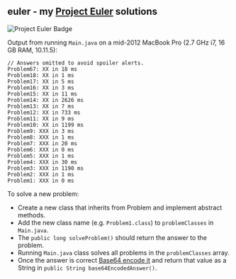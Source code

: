 ## euler - my [Project Euler][1] solutions

![Project Euler Badge](https://projecteuler.net/profile/markcerqueira.png "Project Euler Badge")

Output from running `Main.java` on a mid-2012 MacBook Pro (2.7 GHz i7, 16 GB RAM, 10.11.5):

```
// Answers omitted to avoid spoiler alerts.
Problem67: XX in 18 ms
Problem18: XX in 1 ms
Problem17: XX in 5 ms
Problem16: XX in 3 ms
Problem15: XX in 11 ms
Problem14: XX in 2626 ms
Problem13: XX in 7 ms
Problem12: XX in 733 ms
Problem11: XX in 9 ms
Problem10: XX in 1199 ms
Problem9: XXX in 3 ms
Problem8: XXX in 1 ms
Problem7: XXX in 20 ms
Problem6: XXX in 0 ms
Problem5: XXX in 1 ms
Problem4: XXX in 30 ms
Problem3: XXX in 1190 ms
Problem2: XXX in 1 ms
Problem1: XXX in 0 ms
```

To solve a new problem:
* Create a new class that inherits from Problem and implement abstract methods.
* Add the new class name (e.g. `Problem1.class`) to `problemClasses` in `Main.java`.
* The `public long solveProblem()` should return the answer to the problem.
* Running `Main.java` class solves all problems in the `problemClasses` array.
* Once the answer is correct [Base64 encode it][2] and return that value as a String in `public String base64EncodedAnswer()`.

[1]: https://projecteuler.net/
[2]: https://www.base64encode.org/
